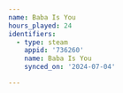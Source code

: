 ```yaml
---
name: Baba Is You
hours_played: 24
identifiers:
  - type: steam
    appid: '736260'
    name: Baba Is You
    synced_on: '2024-07-04'

---
```

